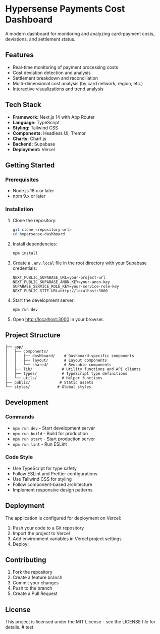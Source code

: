 # Hypersense Payments Cost Dashboard

A modern dashboard for monitoring and analyzing card-payment costs, deviations, and settlement status.

## Features

- Real-time monitoring of payment processing costs
- Cost deviation detection and analysis
- Settlement breakdown and reconciliation
- Multi-dimensional cost analysis (by card network, region, etc.)
- Interactive visualizations and trend analysis

## Tech Stack

- **Framework:** Next.js 14 with App Router
- **Language:** TypeScript
- **Styling:** Tailwind CSS
- **Components:** Headless UI, Tremor
- **Charts:** Chart.js
- **Backend:** Supabase
- **Deployment:** Vercel

## Getting Started

### Prerequisites

- Node.js 18.x or later
- npm 9.x or later

### Installation

1. Clone the repository:
   ```bash
   git clone <repository-url>
   cd hypersense-dashboard
   ```

2. Install dependencies:
   ```bash
   npm install
   ```

3. Create a `.env.local` file in the root directory with your Supabase credentials:
   ```env
   NEXT_PUBLIC_SUPABASE_URL=your-project-url
   NEXT_PUBLIC_SUPABASE_ANON_KEY=your-anon-key
   SUPABASE_SERVICE_ROLE_KEY=your-service-role-key
   NEXT_PUBLIC_SITE_URL=http://localhost:3000
   ```

4. Start the development server:
   ```bash
   npm run dev
   ```

5. Open [http://localhost:3000](http://localhost:3000) in your browser.

## Project Structure

```
├── app/
│   ├── components/
│   │   ├── dashboard/    # Dashboard-specific components
│   │   ├── layout/       # Layout components
│   │   └── shared/       # Reusable components
│   ├── lib/             # Utility functions and API clients
│   ├── types/           # TypeScript type definitions
│   └── utils/           # Helper functions
├── public/             # Static assets
└── styles/            # Global styles
```

## Development

### Commands

- `npm run dev` - Start development server
- `npm run build` - Build for production
- `npm run start` - Start production server
- `npm run lint` - Run ESLint

### Code Style

- Use TypeScript for type safety
- Follow ESLint and Prettier configurations
- Use Tailwind CSS for styling
- Follow component-based architecture
- Implement responsive design patterns

## Deployment

The application is configured for deployment on Vercel:

1. Push your code to a Git repository
2. Import the project to Vercel
3. Add environment variables in Vercel project settings
4. Deploy!

## Contributing

1. Fork the repository
2. Create a feature branch
3. Commit your changes
4. Push to the branch
5. Create a Pull Request

## License

This project is licensed under the MIT License - see the LICENSE file for details. # test
